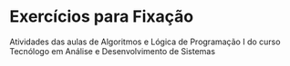 # Exercícios para Fixação
  Atividades das aulas de Algoritmos e Lógica de Programação I do curso Tecnólogo em Análise e Desenvolvimento de Sistemas
